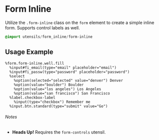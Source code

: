 
# Form Inline
Utilize the `.form-inline` class on the `form` element to create a simple
inline form. Supports control labels as well.

```sass
@import utensils/form_inline/form-inline
```

## Usage Example

<!--~ markup/form-inline.html.haml -->
```haml
%form.form-inline.well.fill
  %input#fi_email(type="email" placeholder="email")
  %input#fi_passw(type="password" placeholder="password")
  %select
    %option(selected="selected" value="denver") Denver
    %option(value="boulder") Boulder
    %option(value="los angeles") Los Angeles
    %option(value="san francisco") San Francisco
  %label.checkbox-label
    %input(type="checkbox") Remember me
  %input.btn.standard(type="submit" value="Go")
```
<!-- end -->

###### Notes
- **Heads Up!** Requires the `form-controls` utensil.

